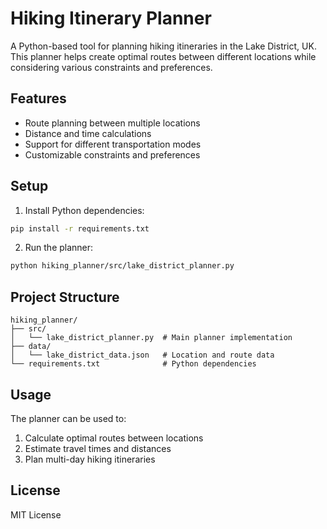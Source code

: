 # Hiking Itinerary Planner

A Python-based tool for planning hiking itineraries in the Lake District, UK. This planner helps create optimal routes between different locations while considering various constraints and preferences.

## Features

- Route planning between multiple locations
- Distance and time calculations
- Support for different transportation modes
- Customizable constraints and preferences

## Setup

1. Install Python dependencies:
```bash
pip install -r requirements.txt
```

2. Run the planner:
```bash
python hiking_planner/src/lake_district_planner.py
```

## Project Structure

```
hiking_planner/
├── src/
│   └── lake_district_planner.py  # Main planner implementation
├── data/
│   └── lake_district_data.json   # Location and route data
└── requirements.txt              # Python dependencies
```

## Usage

The planner can be used to:
1. Calculate optimal routes between locations
2. Estimate travel times and distances
3. Plan multi-day hiking itineraries

## License

MIT License 